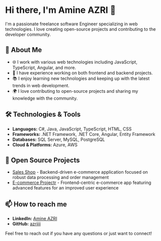 # Hi there, I'm Amine AZRI 👋

I'm a passionate freelance software Engineer specializing in web technologies. I love creating open-source projects and contributing to the developer community.

## 🚀 About Me

- 🌐 I work with various web technologies including JavaScript, TypeScript, Angular, and more.
- 💼 I have experience working on both frontend and backend projects.
- 📚 I enjoy learning new technologies and keeping up with the latest trends in web development.
- 🌍 I love contributing to open-source projects and sharing my knowledge with the community.

## 🛠️ Technologies & Tools

- **Languages:** C#, Java, JavaScript, TypeScript, HTML, CSS
- **Frameworks:** .NET Framework, .NET Core, Angular, Entity Framework
- **Databases:** SQL Server, MySQL, PostgreSQL
- **Cloud & Platforms:** Azure, AWS

## 📂 Open Source Projects

- [Sales Shop](https://github.com/Azriiii/Sales_shop) - Backend-driven e-commerce application focused on robust data processing and order management
- [E-commerce Projectr](https://github.com/Azriiii/E-commerce_B-B_Deal) - Frontend-centric e-commerce app featuring advanced features for an improved user experience

## 📫 How to reach me

- **LinkedIn:** [Amine AZRI](https://www.linkedin.com/in/amineazrii)
- **GitHub:** [azriiii](https://github.com/azriiii)

Feel free to reach out if you have any questions or just want to connect!
